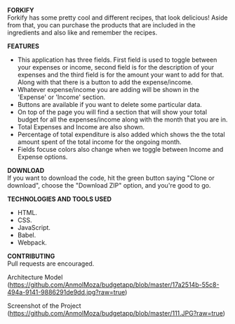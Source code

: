 **FORKIFY**  
Forkify has some pretty cool and different recipes, that look delicious! Aside from that, you can purchase the products that are included in the ingredients and also like and remember the recipes.

**FEATURES**  
- This application has three fields. First field is used to toggle between your expenses or income, second field is for the description of your expenses and the third field is for the amount your want to add for that. Along with that there is a button to add the expense/income.
- Whatever expense/income you are adding will be shown in the 'Expense' or 'Income' section.
- Buttons are available if you want to delete some particular data.
- On top of the page you will find a section that will show your total budget for all the expenses/income along with the month that you are in.
- Total Expenses and Income are also shown.
- Percentage of total expenditure is also added which shows the the total amount spent of the total income for the ongoing month.
- Fields focuse colors also change when we toggle between Income and Expense options.


**DOWNLOAD**  
If you want to download the code, hit the green button saying "Clone or download", choose the "Download ZIP" option, and you're good to go.

**TECHNOLOGIES AND TOOLS USED**  
- HTML.  
- CSS. 
- JavaScript.  
- Babel.  
- Webpack.  

**CONTRIBUTING**  
Pull requests are encouraged.

Architecture Model (https://github.com/AnmolMoza/budgetapp/blob/master/17a2514b-55c8-494a-9141-9886291de9dd.jpg?raw=true)  

Screenshot of the Project (https://github.com/AnmolMoza/budgetapp/blob/master/111.JPG?raw=true)
